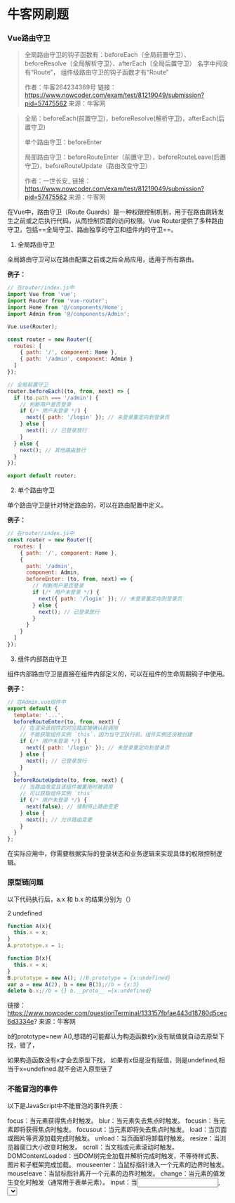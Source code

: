 #  牛客网刷题

### Vue路由守卫



> 全局路由守卫的钩子函数有：beforeEach（全局前置守卫）、beforeResolve（全局解析守卫）、afterEach（全局后置守卫） 名字中间没有“Route”，  组件级路由守卫的钩子函数才有“Route”
>
> 作者：牛客264234369号
> 链接：https://www.nowcoder.com/exam/test/81219049/submission?pid=57475562
> 来源：牛客网

> 全局：beforeEach(前置守卫)，beforeResolve(解析守卫)，afterEach(后置守卫) 
>
> 单个路由守卫：beforeEnter 
>
>   局部路由守卫：beforeRouteEnter（前置守卫），beforeRouteLeave(后置守卫)，beforeRouteUpdate（路由改变守卫）
>
> 作者：一世长安_
> 链接：https://www.nowcoder.com/exam/test/81219049/submission?pid=57475562
> 来源：牛客网

在Vue中，路由守卫（Route Guards）是一种权限控制机制，用于在路由跳转发生之前或之后执行代码，从而控制页面的访问权限。Vue Router提供了多种路由守卫，包括==全局守卫、路由独享的守卫和组件内的守卫==。

 1. 全局路由守卫

全局路由守卫可以在路由配置之前或之后全局应用，适用于所有路由。

**例子：**

```javascript
// 在router/index.js中
import Vue from 'vue';
import Router from 'vue-router';
import Home from '@/components/Home';
import Admin from '@/components/Admin';

Vue.use(Router);

const router = new Router({
  routes: [
    { path: '/', component: Home },
    { path: '/admin', component: Admin }
  ]
});

// 全局前置守卫
router.beforeEach((to, from, next) => {
  if (to.path === '/admin') {
    // 判断用户是否登录
    if (/* 用户未登录 */) {
      next({ path: '/login' }); // 未登录重定向到登录页
    } else {
      next(); // 已登录放行
    }
  } else {
    next(); // 其他路由放行
  }
});

export default router;
```

2. 单个路由守卫

单个路由守卫是针对特定路由的，可以在路由配置中定义。

**例子：**

```javascript
// 在router/index.js中
const router = new Router({
  routes: [
    { path: '/', component: Home },
    {
      path: '/admin',
      component: Admin,
      beforeEnter: (to, from, next) => {
        // 判断用户是否登录
        if (/* 用户未登录 */) {
          next({ path: '/login' }); // 未登录重定向到登录页
        } else {
          next(); // 已登录放行
        }
      }
    }
  ]
});
```

 3. 组件内部路由守卫

组件内部路由守卫是直接在组件内部定义的，可以在组件的生命周期钩子中使用。

**例子：**

```javascript
// 在Admin.vue组件中
export default {
  template: '...',
  beforeRouteEnter(to, from, next) {
    // 在渲染该组件的对应路由被确认前调用
    // 不能获取组件实例 `this`，因为当守卫执行前，组件实例还没被创建
    if (/* 用户未登录 */) {
      next({ path: '/login' }); // 未登录重定向到登录页
    } else {
      next(); // 已登录放行
    }
  },
  beforeRouteUpdate(to, from, next) {
    // 当路由改变且该组件被重用时被调用
    // 可以获取组件实例 `this`
    if (/* 用户未登录 */) {
      next(false); // 强制停止路由变更
    } else {
      next(); // 允许路由变更
    }
  }
};
```

在实际应用中，你需要根据实际的登录状态和业务逻辑来实现具体的权限控制逻辑。

### 原型链问题
以下代码执行后，a.x 和 b.x 的结果分别为（）

2  undefined
```js
function A(x){
  this.x = x;
}
A.prototype.x = 1;

function B(x){
  this.x = x;
}
B.prototype = new A(); //B.prototype = {x:undefined} 
var a = new A(2), b = new B(3);//b = {x:3}
delete b.x;//b = {} b.__proto__ ={x:undefined}

```
链接：https://www.nowcoder.com/questionTerminal/133157fbfae443d18780d5cec6d3334e?
来源：牛客网

b的prototype=new A(),想错的可能都认为构造函数的x没有赋值就自动去原型下找，错了，

如果构造函数没有x才会去原型下找，
如果有x但是没有赋值，则是undefined,相当于x=undefined.就不会进入原型链了

### 不能冒泡的事件

以下是JavaScript中不能冒泡的事件列表：

focus：当元素获得焦点时触发。
	blur：当元素失去焦点时触发。
	focusin：当元素即将获得焦点时触发。
	focusout：当元素即将失去焦点时触发。
	load：当页面或图片等资源加载完成时触发。
	unload：当页面即将卸载时触发。
	resize：当浏览器窗口大小改变时触发。
	scroll：当文档或元素滚动时触发。
	DOMContentLoaded：当DOM树完全加载并解析完成时触发，不等待样式表、图片和子框架完成加载。
	mouseenter：当鼠标指针进入一个元素的边界时触发。
	mouseleave：当鼠标指针离开一个元素的边界时触发。
	change：当元素的值发生变化时触发（通常用于表单元素）。
	input：当<input>, <select>, 或 <textarea>元素的值发生变化时触发。

### 堆排序

题目

对关键码序列{9, 27, 18, 36, 45, 54, 63}进行堆排序，输出2个最大关键码后的剩余堆是（D）。

A

{9, 18, 27, 36, 45}D

B

{9, 18, 45, 27, 36}

C

{45, 9, 18, 27, 36}

D

{45, 36, 18, 9, 27}


1. 构建最大堆：从无序数组开始，将其构建成一个最大堆。在这个过程中，每个父节点都比其子节点大。
2. 交换并调整堆：将堆顶元素（最大值）与数组的最后一个元素交换 从堆中拿出这个最大值，然后调整堆，使其再次成为最大堆。
3. 重复过程：重复上述过程，直到堆中只剩下一个元素，此时数组已经完成排序。


### undefined隐式转换成Number类型值为NaN

执行下列选项的程序，输出结果不是undefined的是（）

```js
A function fn(a,b){
	console.log(b);
}
fn(1);
B console.log(undefined + 1);
C var arr = [];
arr.length = 2;
arr[0] = 1;
console.log(arr[1]);
D
function fun(){}
console.log(fun());
```

 **考点：\**undefined隐式转换成Number类型值是啥\**** 

    **1）Number(undefined) 结果是NaN**，所以NaN+1 = NaN 
    
    **2）Number(null)** 结果是0 
    
    3）Number('a')结果是NaN 
    
    4) Number('')结果是0 
    
    5) Number(true)结果是1 
    
    6) Number(false)结果是0 
    
    7) Number([])结果是0 
    
    8) Number({})结果是NaN

作者：笨笨只会灭火
	链接：https://www.nowcoder.com/exam/test/84060625/submission?pid=59133776
	来源：牛客网

### 刷题时候遇到的问题-原型链问题
```js
var A = {n:4399};
var B = function(){this.n = 9999};
var C = function(){var n = 8888};
B.prototype = A;
C.prototype = A;
var b = new B();
var c = new C();
A.n++; // 这里增加了A对象的n属性值
console.log(b.n); // 输出 9999，因为b对象有自己的n属性
console.log(c.n); // 输出 4400，因为c对象没有自己的n属性，所以访问A对象的n属性
```

-     ==delete 操作符用于删除对象的某个属性；==如果没有指向这个属性的引用，那它最终会被释放。

`typeof` 能判断类型有：number、string、boolean、symbol、undefined、function；  **object、****array、null** 的变量都返回 object 

<img src='https://i-blog.csdnimg.cn/blog_migrate/2aa10cee5ae01d3876997c82beb48228.png'>

`Object.prototype.toString() `为 Object 对象的实例方法，默认情况下（即不重写该方法），返回参数的类型字符串。

<img src='https://i-blog.csdnimg.cn/blog_migrate/bb82f556e43db1c36974f0db1a77f88b.png'>

Array 为` js `的原生对象，它有一个静态方法：`Array.isArray()`，能判断参数1是否为数组 

 

   <img src='https://i-blog.csdnimg.cn/blog_migrate/2aa10cee5ae01d3876997c82beb48228.png'>

### class和let一样都有暂时性死区，在被声明前无法访问

也就是在当前作用域能找到，但是要在声明后才能访问
**`es6中的class`和`let const`一样都不存在提升
（实际存在提升，只是因为`TDZ`的作用，并不会像var那样得到undefined,而是直接抛出错误）**

临时死区（Temporal Dead Zone），简写为` TDZ`。

`let` 和 `const` 声明的变量不会被提升到[作用域](https://so.csdn.net/so/search?q=作用域&spm=1001.2101.3001.7020)顶部，如果在声明前访问这些变量，会导致错误：

```js
原来的代码
var a = 1;
function test(){
    //console.log(a) 位置A
class a {}
   // console.log(a) 位置B
}
test();

实际上提升后的
var a = 1;
function test(){
    console.log(a) 位置A //在test()作用域内找得到a
//是一个class但是存在TDZ暂时性死区，访问报错
    class a {}
    console.log(a) 位置B //a已经声明创建出来了
}
test()
```

-   in操作符，对于数组属性需要指定数字形式的**索引值**来表示数组的属性名称（固有属性除外，如length）。  
-    所以说在这里，1 in [1]并不是表示数字1在不在数组里。而是表示数组中含不含有1这个索引index值。 数组长度为1，所以只含有的index值为0，这个表达式返回`fasle`。  

- 任何数值除以0都会导致错误而终止程序执行。但是在 JavaScript 中，**会返回出特殊的值**，因此不会影响程序的执行。  
-    比0大的数除以0，则会得到无穷大，所以 js 用 Infinity 来显示出来。  
-    也就是1/0得到的是Infinity。`isNaN(1/0)`返回的是`false`。但是`isNaN(0/0)`返回的就是true  

1 && 2 > 1，先判断右边的表达式，2>1返回true。1 && true返回的结果也是true。\>号的权重大于&&，所以先是右边开始

**Array对象方法**

<img src= 'https://i-blog.csdnimg.cn/blog_migrate/9522aa804b255cf785b62e7e6e383232.png'>

` js`基本数据类型包括： 

 

  1.Number 

  `typeof`  123 =>"number"  

   2.String  

   typeof  `'abc'` =>"string"  

   3.Boolean  

   `typeof   true `=>"boolean"  

    4.Function   

   ` typeof   console.log() `=>"function"   

    5.Object   

   `typeof   `null    =>"object"  

 `  typeof  ` { } =>"object"  

  ` typeof  ` [ ] =>"object"  

   6.Undefined  

   `typeof`   undefined =>"undefined"  

   题中的Array属于数组对象  

   `typeof` new Array()  =>"object"  

   值得一提的是`typeof`打印出的类型都是字符串类型，且首字母小写  

   例如：typeof(typeof undefined) =>"string"  

# 类

类的本质是函数，实际上，ES6中的类可以视为ES5中构造函数的另一种写法

类的所有实例方法均定义在类的原型对象上，因此，在类内定义的实例方法和在类的原型对象上定义方法是等价的





数组的sort()方法 

**升序排序 return a - b； 降序排序 return b - a。**  

==setMonth(n)==这里是**0-11分别对应1-12月**
由于存在变量提升，在if语句执行之前会先使用var声明变量a，并且声明时是在全局作用域下，因此变量a自动成为window对象的属性，故a in window的返回结果为true，使用“!”将条件取反后返回结果为false，所以不会执行if中的赋值语句，a值为undefined

数组的方法

pop（）方法用于删除数组的最后一个元素，并返回被删除的最后一个元素，这样的话数组就被改变了。 splice()方法可以对数组中已经存在元素进行删除，也可以添加元素到数组中。 sort()方法对数组中所有的元素都进行排序，如果没有提供比较函数compareFunction，则按照字符串的Unicode码的顺序进行排序。 所以以上三种方法都改变了数组。 而  concat()方法用于连接两个或多个数组。该方法不会改变现有的数组，而仅仅会返回被连接数组的一个副本，返回一个新的数组。该数组是通过把所有的arrayX参数添加到arryaObject中生成的，如果要进行 concat()操作的参数是数组，那么添加的是数组中的元素，而不是数组。